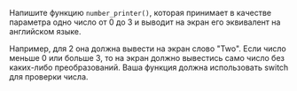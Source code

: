 Напишите функцию `number_printer()`, которая принимает в качестве параметра одно число от 0 до 3 и выводит на экран его эквивалент на английском языке.

Например, для 2 она должна вывести на экран слово "Two". Если число меньше 0 или больше 3, то на экран должно вывестись само число без каких-либо преобразований. Ваша функция должна использовать switch для проверки числа.
